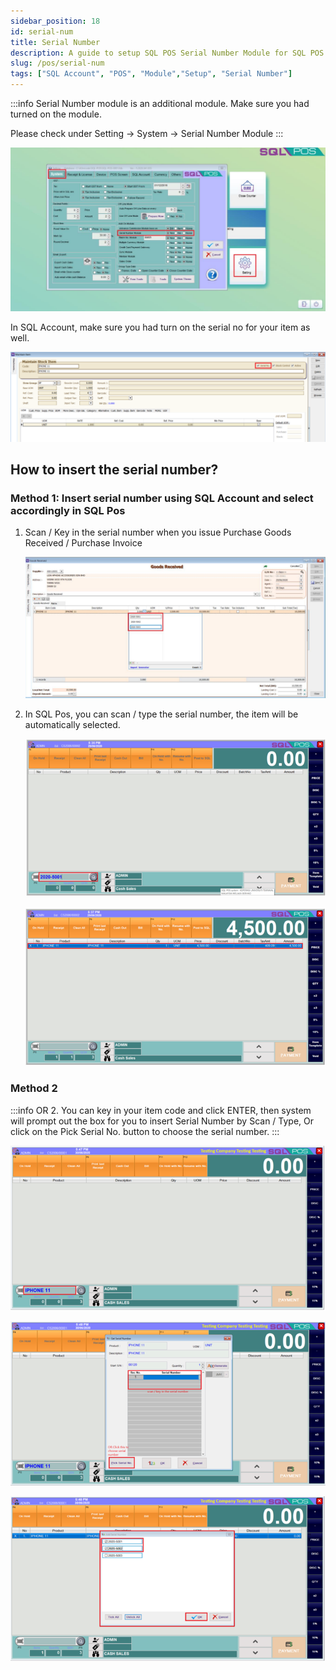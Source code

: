 ```yaml
---
sidebar_position: 18
id: serial-num
title: Serial Number
description: A guide to setup SQL POS Serial Number Module for SQL POS System
slug: /pos/serial-num
tags: ["SQL Account", "POS", "Module","Setup", "Serial Number"]
---
```


:::info
Serial Number module is an additional module. Make sure you had turned on the module.

Please check under Setting -> System -> Serial Number Module
:::

![1](../../static/img/pos/serial-num/1.png)

In SQL Account, make sure you had turn on the serial no for your item as well.

![2](../../static/img/pos/serial-num/2.png)

## How to insert the serial number?

### Method 1: Insert serial number using SQL Account and select accordingly in SQL Pos

1. Scan / Key in the serial number when you issue Purchase Goods Received / Purchase Invoice

    ![3](../../static/img/pos/serial-num/3.png)

2. In SQL Pos, you can scan / type the serial number, the item will be automatically selected.

    ![4](../../static/img/pos/serial-num/4.png)

    ![5](../../static/img/pos/serial-num/5.png)

### Method 2

:::info OR
2. You can key in your item code and click ENTER, then system will prompt out the box for you
to insert Serial Number by Scan / Type, Or click on the Pick Serial No. button to choose the serial
number.
:::

![6](../../static/img/pos/serial-num/6.png)

![7](../../static/img/pos/serial-num/7.png)

![8](../../static/img/pos/serial-num/8.png)
